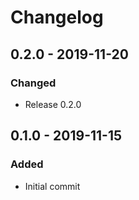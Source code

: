 # Changelog

## 0.2.0 - 2019-11-20
### Changed
- Release 0.2.0

## 0.1.0 - 2019-11-15
### Added
- Initial commit